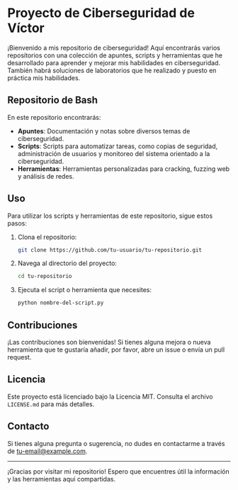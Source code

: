 # Proyecto de Ciberseguridad de Víctor

¡Bienvenido a mis repositorio de ciberseguridad! Aquí encontrarás varios repositorios con una colección de apuntes, scripts y herramientas que he desarrollado para aprender y mejorar mis habilidades en ciberseguridad. También habrá soluciones de laboratorios que he realizado y puesto en práctica mis habilidades.

## Repositorio de Bash

En este repositorio encontrarás:

- **Apuntes**: Documentación y notas sobre diversos temas de ciberseguridad.
- **Scripts**: Scripts para automatizar tareas, como copias de seguridad, administración de usuarios y monitoreo del sistema orientado a la ciberseguridad.
- **Herramientas**: Herramientas personalizadas para cracking, fuzzing web y análisis de redes.

## Uso

Para utilizar los scripts y herramientas de este repositorio, sigue estos pasos:

1. Clona el repositorio:
    ```bash
    git clone https://github.com/tu-usuario/tu-repositorio.git
    ```
2. Navega al directorio del proyecto:
    ```bash
    cd tu-repositorio
    ```
3. Ejecuta el script o herramienta que necesites:
    ```bash
    python nombre-del-script.py
    ```

## Contribuciones

¡Las contribuciones son bienvenidas! Si tienes alguna mejora o nueva herramienta que te gustaría añadir, por favor, abre un issue o envía un pull request.

## Licencia

Este proyecto está licenciado bajo la Licencia MIT. Consulta el archivo `LICENSE.md` para más detalles.

## Contacto

Si tienes alguna pregunta o sugerencia, no dudes en contactarme a través de tu-email@example.com.

---

¡Gracias por visitar mi repositorio! Espero que encuentres útil la información y las herramientas aquí compartidas.
